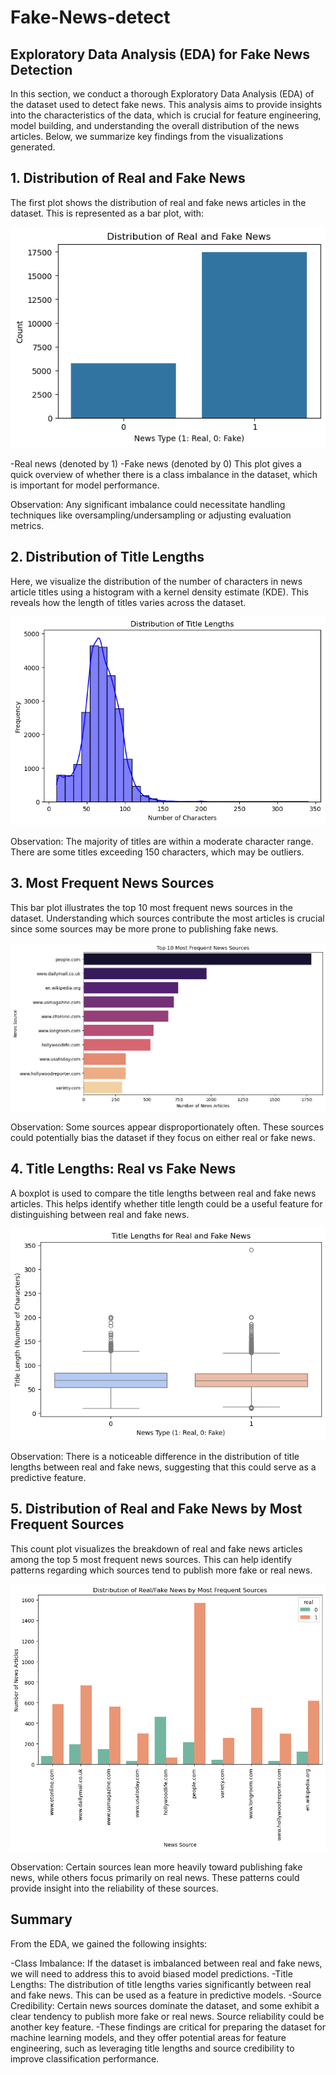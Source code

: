 # Fake-News-detect
 
## Exploratory Data Analysis (EDA) for Fake News Detection
In this section, we conduct a thorough Exploratory Data Analysis (EDA) of the dataset used to detect fake news. This analysis aims to provide insights into the characteristics of the data, which is crucial for feature engineering, model building, and understanding the overall distribution of the news articles. Below, we summarize key findings from the visualizations generated.

## 1. Distribution of Real and Fake News
The first plot shows the distribution of real and fake news articles in the dataset. This is represented as a bar plot, with:

<img src="https://github.com/Pentaka/Fake-News-detect/blob/main/EDA1.png">

-Real news (denoted by 1)
-Fake news (denoted by 0)
This plot gives a quick overview of whether there is a class imbalance in the dataset, which is important for model performance.

Observation: Any significant imbalance could necessitate handling techniques like oversampling/undersampling or adjusting evaluation metrics.


## 2. Distribution of Title Lengths
Here, we visualize the distribution of the number of characters in news article titles using a histogram with a kernel density estimate (KDE). This reveals how the length of titles varies across the dataset.

<img src="https://github.com/Pentaka/Fake-News-detect/blob/main/EDA2.png">

Observation: The majority of titles are within a moderate character range. There are some titles exceeding 150 characters, which may be outliers.


## 3. Most Frequent News Sources
This bar plot illustrates the top 10 most frequent news sources in the dataset. Understanding which sources contribute the most articles is crucial since some sources may be more prone to publishing fake news.

<img src="https://github.com/Pentaka/Fake-News-detect/blob/main/EDA3.png">

Observation: Some sources appear disproportionately often. These sources could potentially bias the dataset if they focus on either real or fake news.


## 4. Title Lengths: Real vs Fake News
A boxplot is used to compare the title lengths between real and fake news articles. This helps identify whether title length could be a useful feature for distinguishing between real and fake news.

<img src="https://github.com/Pentaka/Fake-News-detect/blob/main/EDA4.png">

Observation: There is a noticeable difference in the distribution of title lengths between real and fake news, suggesting that this could serve as a predictive feature.


## 5. Distribution of Real and Fake News by Most Frequent Sources
This count plot visualizes the breakdown of real and fake news articles among the top 5 most frequent news sources. This can help identify patterns regarding which sources tend to publish more fake or real news.

<img src="https://github.com/Pentaka/Fake-News-detect/blob/main/EDA5.png">

Observation: Certain sources lean more heavily toward publishing fake news, while others focus primarily on real news. These patterns could provide insight into the reliability of these sources.


## Summary
From the EDA, we gained the following insights:

-Class Imbalance: If the dataset is imbalanced between real and fake news, we will need to address this to avoid biased model predictions.
-Title Lengths: The distribution of title lengths varies significantly between real and fake news. This can be used as a feature in predictive models.
-Source Credibility: Certain news sources dominate the dataset, and some exhibit a clear tendency to publish more fake or real news. Source reliability could be another key feature.
-These findings are critical for preparing the dataset for machine learning models, and they offer potential areas for feature engineering, such as leveraging title lengths and source credibility to improve classification performance.
